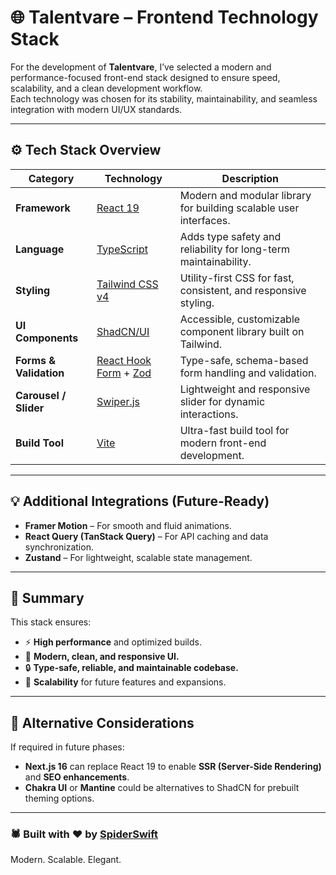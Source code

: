 # 🌐 Talentvare – Frontend Technology Stack

For the development of **Talentvare**, I’ve selected a modern and performance-focused front-end stack designed to ensure speed, scalability, and a clean development workflow.  
Each technology was chosen for its stability, maintainability, and seamless integration with modern UI/UX standards.

---

## ⚙️ Tech Stack Overview

| Category | Technology | Description |
|-----------|-------------|-------------|
| **Framework** | [React 19](https://react.dev) | Modern and modular library for building scalable user interfaces. |
| **Language** | [TypeScript](https://www.typescriptlang.org) | Adds type safety and reliability for long-term maintainability. |
| **Styling** | [Tailwind CSS v4](https://tailwindcss.com) | Utility-first CSS for fast, consistent, and responsive styling. |
| **UI Components** | [ShadCN/UI](https://ui.shadcn.com) | Accessible, customizable component library built on Tailwind. |
| **Forms & Validation** | [React Hook Form](https://react-hook-form.com) + [Zod](https://zod.dev) | Type-safe, schema-based form handling and validation. |
| **Carousel / Slider** | [Swiper.js](https://swiperjs.com) | Lightweight and responsive slider for dynamic interactions. |
| **Build Tool** | [Vite](https://vitejs.dev) | Ultra-fast build tool for modern front-end development. |

---

## 💡 Additional Integrations (Future-Ready)

- **Framer Motion** – For smooth and fluid animations.  
- **React Query (TanStack Query)** – For API caching and data synchronization.  
- **Zustand** – For lightweight, scalable state management.  

---

## 🚀 Summary

This stack ensures:
- ⚡ **High performance** and optimized builds.  
- 💎 **Modern, clean, and responsive UI.**  
- 🔒 **Type-safe, reliable, and maintainable codebase.**  
- 🌱 **Scalability** for future features and expansions.  

---

## 🧠 Alternative Considerations

If required in future phases:
- **Next.js 16** can replace React 19 to enable **SSR (Server-Side Rendering)** and **SEO enhancements**.  
- **Chakra UI** or **Mantine** could be alternatives to ShadCN for prebuilt theming options.

---

### 🕷️ Built with ❤️ by [SpiderSwift](https://spiderswift.com)
Modern. Scalable. Elegant.

